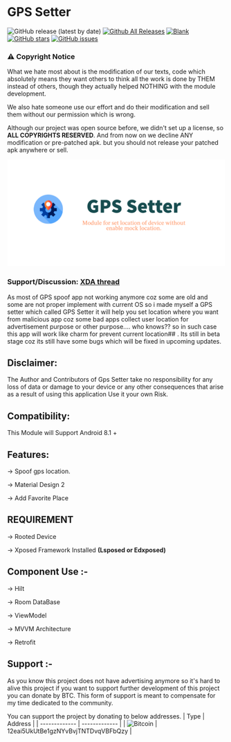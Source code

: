 # GPS Setter

![GitHub release (latest by date)](https://img.shields.io/github/v/release/Android1500/GpsSetter)
[![Github All Releases](https://img.shields.io/github/downloads/Android1500/GpsSetter/total?label=Release)]()
[![Blank](https://img.shields.io/github/downloads/Xposed-Modules-Repo/com.android1500.gpssetter/total?label=LSPosed%20Repo&logo=Android&style=flat&labelColor=F48FB1&logoColor=ffffff)](https://github.com/Xposed-Modules-Repo/com.android1500.gpssetter/releases)
[![GitHub stars](https://img.shields.io/github/stars/Android1500/GpsSetter)](https://github.com/Android1500/GpsSetter/stargazers)
[![GitHub issues](https://img.shields.io/github/issues/Android1500/GpsSetter)](https://github.com/Android1500/GpsSetter/issues)


### ⚠️ Copyright Notice

What we hate most about is the modification of our texts, code which absolutely means they want others to think all the work is done by THEM instead of others, though they actually helped NOTHING with the module development.

We also hate someone use our effort and do their modification and sell them without our permission which is wrong.


Although our project was open source before, we didn't set up a license, so **ALL COPYRIGHTS RESERVED**. And from now on we decline ANY modification or pre-patched apk.  but you should not release your patched apk anywhere or sell.


![](https://github.com/Xposed-Modules-Repo/com.android1500.gpssetter/blob/main/banner.png) 

### Support/Discussion: [XDA thread](https://forum.xda-developers.com/t/app-xposed-8-1-12x-gps-setter-set-device-location.4454879/)


As most of GPS spoof app not working anymore coz some are old and some are not proper implement with current OS so i made myself a GPS setter which called GPS Setter it will help you set location where you want from malicious app coz some bad apps collect user location for advertisement purpose or other purpose.... who knows?? so in such case this app will work like charm for prevent current location## . Its still in beta stage coz its still have some bugs which will be fixed in upcoming updates.




## Disclaimer:

The Author and Contributors of Gps Setter take no responsibility for any loss of data or damage to your device or any other consequences that arise as a result of using this application Use it your own Risk.  

## Compatibility:  

This Module will Support Android 8.1 +  

## Features:

-> Spoof gps location. 

-> Material Design 2

-> Add Favorite Place


 ## REQUIREMENT 
  
 -> Rooted Device 
 
 -> Xposed Framework Installed **(Lsposed or Edxposed)**
 

## Component Use :-

-> Hilt

-> Room DataBase

-> ViewModel

-> MVVM Architecture

-> Retrofit

## Support :-

As you know this project does not have advertising anymore so it's hard to alive this project if you want to support further development of this project you can donate by BTC. This form of support is meant to compensate for my time dedicated to the community.

You can support the project by donating to below addresses.
| Type  | Address |
| ------------- | ------------- |
| <img src="https://en.bitcoin.it/w/images/en/2/29/BC_Logo_.png" alt="Bitcoin" width="50"/>  | 12eai5UkUtBe1gzNYvBvjTNTDvqVBFbQzy  |


